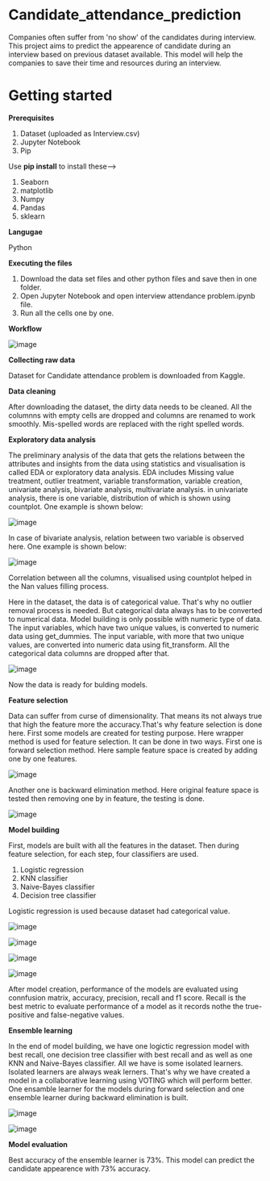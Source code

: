 # **Candidate_attendance_prediction**
Companies often suffer from 'no show' of the candidates during interview. This project aims to predict the appearence of candidate during an interview based on previous dataset available. This model will help the companies to save their time and resources during an interview.

# Getting started

**Prerequisites**
1. Dataset (uploaded as Interview.csv)
2. Jupyter Notebook
3. Pip

Use **pip install** to install these-->

1. Seaborn
2. matplotlib
3. Numpy
4. Pandas
5. sklearn

**Langugae**

Python

**Executing the files**

1. Download the data set files and other python files and save then in one folder.
2. Open Jupyter Notebook and open interview attendance problem.ipynb file.
3. Run all the cells one by one.

**Workflow**

![image](https://user-images.githubusercontent.com/48086440/118094527-7adeaf00-b3ec-11eb-911b-957aab93b1c8.png)

**Collecting raw data**

Dataset for Candidate attendance problem is downloaded from Kaggle.

**Data cleaning**

After downloading the dataset, the dirty data needs to be cleaned. All the columnns with empty cells are dropped and columns are renamed to work smoothly. Mis-spelled words are replaced with the right spelled words.

**Exploratory data analysis**

The preliminary analysis of the data that gets the relations between the attributes and insights from the data using statistics and visualisation is called EDA or exploratory data analysis. EDA includes Missing value treatment, outlier treatment, variable transformation, variable creation, univariate analysis, bivariate analysis, multivariate analysis. in univariate analysis, there is one variable, distribution of which is shown using countplot. One example is shown below:

![image](https://user-images.githubusercontent.com/48086440/118098715-dbbcb600-b3f1-11eb-8be3-a62f003705e7.png)


In case of bivariate analysis, relation between two variable is observed here. One example is shown below:


![image](https://user-images.githubusercontent.com/48086440/118098907-24746f00-b3f2-11eb-9247-e0b4f3646e65.png)


 Correlation between all the columns, visualised using countplot helped in the Nan values filling process.

Here in the dataset, the data is of categorical value. That's why no outlier removal process is needed. But categorical data always has to be converted to numerical data. Model building is only possible with numeric type of data. The input variables, which have two unique values, is converted to numeric data using get_dummies. The input variable, with more that two unique values, are converted into numeric data using fit_transform. All the categorical data columns are dropped after that.

![image](https://user-images.githubusercontent.com/48086440/118096694-53d5ac80-b3ef-11eb-99df-3528cfe2eab6.png)


Now the data is ready for bulding models.

**Feature selection**

Data can suffer from curse of dimensionality. That means its not always true that high the feature more the accuracy.That's why feature selection is done here. First some models are created for testing purpose. Here wrapper method is used for feature selection. It can be done in two ways. First one is forward selection method. Here sample feature space is created by adding one by one features.

![image](https://user-images.githubusercontent.com/48086440/118102385-58ea2a00-b3f6-11eb-9480-f6dd487e7a89.png)


Another one is backward elimination method. Here original feature space is tested then removing one by in feature, the testing is done.

![image](https://user-images.githubusercontent.com/48086440/118102455-70c1ae00-b3f6-11eb-899b-5c4ed2ee4669.png)

**Model building**

First, models are built with all the features in the dataset. Then during feature selection, for each step, four classifiers are used.

1. Logistic regression
2. KNN classifier
3. Naive-Bayes classifier
4. Decision tree classifier 

Logistic regression is used because dataset had categorical value.

![image](https://user-images.githubusercontent.com/48086440/118108368-8a1a2880-b3fd-11eb-90b8-d67801d5481a.png)

![image](https://user-images.githubusercontent.com/48086440/118108436-9e5e2580-b3fd-11eb-9fe9-c31488a78cec.png)

![image](https://user-images.githubusercontent.com/48086440/118108454-a6b66080-b3fd-11eb-9696-be98a40314e4.png)

![image](https://user-images.githubusercontent.com/48086440/118108530-b8980380-b3fd-11eb-87af-22f048f6d673.png)


After model creation, performance of the models are evaluated using connfusion matrix, accuracy, precision, recall and f1 score. Recall is the best metric to evaluate performance of a model as it records nothe the true-positive and false-negative values.

**Ensemble learning**

In the end of model building, we have one logictic regression model with best recall, one decision tree classifier with best recall and as well as one KNN and Naive-Bayes classifier. All we have is some isolated learners. Isolated learners are always weak lerners. That's why we have created a model in a collaborative learning using VOTING which will perform better. One ensamble learner for the models during forward selection and one ensemble learner during backward elimination is built. 

![image](https://user-images.githubusercontent.com/48086440/118110222-c8184c00-b3ff-11eb-90ef-0dbb92168a07.png)

![image](https://user-images.githubusercontent.com/48086440/118110321-e54d1a80-b3ff-11eb-9407-5052626c6588.png)


**Model evaluation**

Best accuracy of the ensemble learner is 73%. This model can predict the candidate appearence with 73% accuracy.

